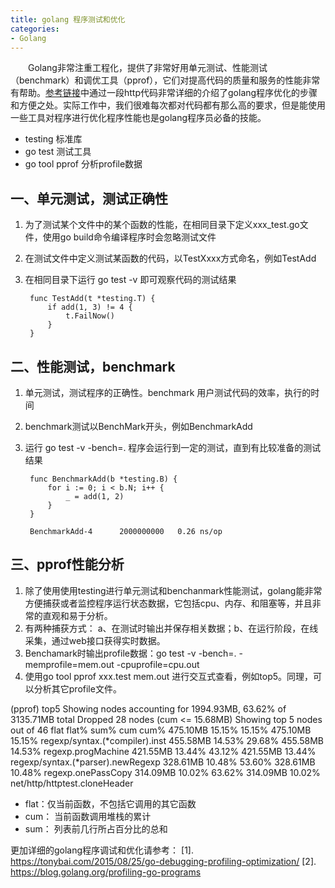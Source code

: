 ```yaml
---
title: golang 程序测试和优化
categories:
- Golang
---
```


　　Golang非常注重工程化，提供了非常好用单元测试、性能测试（benchmark）和调优工具（pprof），它们对提高代码的质量和服务的性能非常有帮助。[参考链接](https://tonybai.com/2015/08/25/go-debugging-profiling-optimization)中通过一段http代码非常详细的介绍了golang程序优化的步骤和方便之处。实际工作中，我们很难每次都对代码都有那么高的要求，但是能使用一些工具对程序进行优化程序性能也是golang程序员必备的技能。
- testing 标准库 
- go test 测试工具
- go tool pprof 分析profile数据



## 一、单元测试，测试正确性
1. 为了测试某个文件中的某个函数的性能，在相同目录下定义xxx_test.go文件，使用go build命令编译程序时会忽略测试文件
2. 在测试文件中定义测试某函数的代码，以TestXxxx方式命名，例如TestAdd
3. 在相同目录下运行 go test -v 即可观察代码的测试结果

    	func TestAdd(t *testing.T) {
    		if add(1, 3) != 4 {
    			t.FailNow()
    		}
    	}

	

## 二、性能测试，benchmark
1. 单元测试，测试程序的正确性。benchmark 用户测试代码的效率，执行的时间
2. benchmark测试以BenchMark开头，例如BenchmarkAdd
3. 运行 go test -v -bench=. 程序会运行到一定的测试，直到有比较准备的测试结果

    	func BenchmarkAdd(b *testing.B) {
    		for i := 0; i < b.N; i++ {
    			_ = add(1, 2)
    		}
    	}
    
    	BenchmarkAdd-4  	2000000000	 0.26 ns/op

## 三、pprof性能分析

1. 除了使用使用testing进行单元测试和benchanmark性能测试，golang能非常方便捕获或者监控程序运行状态数据，它包括cpu、内存、和阻塞等，并且非常的直观和易于分析。
2. 有两种捕获方式： a、在测试时输出并保存相关数据；b、在运行阶段，在线采集，通过web接口获得实时数据。
3. Benchamark时输出profile数据：go test -v -bench=. -memprofile=mem.out -cpuprofile=cpu.out
4. 使用go tool pprof xxx.test mem.out 进行交互式查看，例如top5。同理，可以分析其它profile文件。  

(pprof) top5
Showing nodes accounting for 1994.93MB, 63.62% of 3135.71MB total
Dropped 28 nodes (cum <= 15.68MB)
Showing top 5 nodes out of 46
      flat  flat%   sum%        cum   cum%
  475.10MB 15.15% 15.15%   475.10MB 15.15%  regexp/syntax.(*compiler).inst
  455.58MB 14.53% 29.68%   455.58MB 14.53%  regexp.progMachine
  421.55MB 13.44% 43.12%   421.55MB 13.44%  regexp/syntax.(*parser).newRegexp
  328.61MB 10.48% 53.60%   328.61MB 10.48%  regexp.onePassCopy
  314.09MB 10.02% 63.62%   314.09MB 10.02%  net/http/httptest.cloneHeader

- flat：仅当前函数，不包括它调用的其它函数
- cum： 当前函数调用堆栈的累计
- sum： 列表前几行所占百分比的总和

更加详细的golang程序调试和优化请参考：
[1]. https://tonybai.com/2015/08/25/go-debugging-profiling-optimization/
[2]. https://blog.golang.org/profiling-go-programs